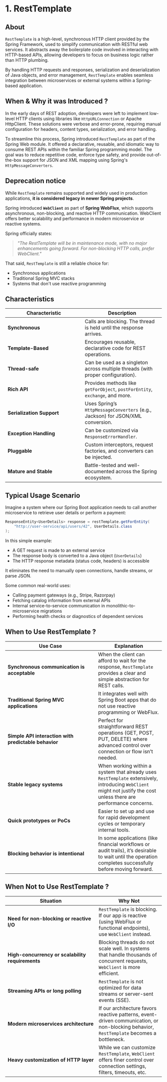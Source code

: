 # 1. RestTemplate

## About

`RestTemplate` is a high-level, synchronous HTTP client provided by the Spring Framework, used to simplify communication with RESTful web services. It abstracts away the boilerplate code involved in interacting with HTTP-based APIs, allowing developers to focus on business logic rather than HTTP plumbing.

By handling HTTP requests and responses, serialization and deserialization of Java objects, and error management, `RestTemplate` enables seamless integration between microservices or external systems within a Spring-based application.

## When & Why it was Introduced ?

In the early days of REST adoption, developers were left to implement low-level HTTP clients using libraries like `HttpURLConnection` or Apache HttpClient. These solutions were verbose and error-prone, requiring manual configuration for headers, content types, serialization, and error handling.

To streamline this process, Spring introduced `RestTemplate` as part of the Spring Web module. It offered a declarative, reusable, and idiomatic way to consume REST APIs within the familiar Spring programming model. The goal was to reduce repetitive code, enforce type safety, and provide out-of-the-box support for JSON and XML mapping using Spring's `HttpMessageConverters`.

## Deprecation notice

While `RestTemplate` remains supported and widely used in production applications, **it is considered legacy in newer Spring projects**.

Spring introduced **`WebClient`** as part of **Spring WebFlux**, which supports asynchronous, non-blocking, and reactive HTTP communication. WebClient offers better scalability and performance in modern microservice or reactive systems.

Spring officially states:

> _"The RestTemplate will be in maintenance mode, with no major enhancements going forward. For non-blocking HTTP calls, prefer WebClient."_

That said, `RestTemplate` is still a reliable choice for:

* Synchronous applications
* Traditional Spring MVC stacks
* Systems that don't use reactive programming

## Characteristics

<table data-full-width="true"><thead><tr><th width="232.290771484375">Characteristic</th><th>Description</th></tr></thead><tbody><tr><td><strong>Synchronous</strong></td><td>Calls are blocking. The thread is held until the response arrives.</td></tr><tr><td><strong>Template-Based</strong></td><td>Encourages reusable, declarative code for REST operations.</td></tr><tr><td><strong>Thread-safe</strong></td><td>Can be used as a singleton across multiple threads (with proper configuration).</td></tr><tr><td><strong>Rich API</strong></td><td>Provides methods like <code>getForObject</code>, <code>postForEntity</code>, <code>exchange</code>, and more.</td></tr><tr><td><strong>Serialization Support</strong></td><td>Uses Spring’s <code>HttpMessageConverters</code> (e.g., Jackson) for JSON/XML conversion.</td></tr><tr><td><strong>Exception Handling</strong></td><td>Can be customized via <code>ResponseErrorHandler</code>.</td></tr><tr><td><strong>Pluggable</strong></td><td>Custom interceptors, request factories, and converters can be injected.</td></tr><tr><td><strong>Mature and Stable</strong></td><td>Battle-tested and well-documented across the Spring ecosystem.</td></tr></tbody></table>

## **Typical Usage Scenario**

Imagine a system where our Spring Boot application needs to call another microservice to retrieve user details or perform a payment:

```java
ResponseEntity<UserDetails> response = restTemplate.getForEntity(
    "http://user-service/api/users/42", UserDetails.class
);
```

In this simple example:

* A GET request is made to an external service
* The response body is converted to a Java object (`UserDetails`)
* The HTTP response metadata (status code, headers) is accessible

It eliminates the need to manually open connections, handle streams, or parse JSON.

Some common real-world uses:

* Calling payment gateways (e.g., Stripe, Razorpay)
* Fetching catalog information from external APIs
* Internal service-to-service communication in monolithic-to-microservice migrations
* Performing health checks or diagnostics of dependent services

## **When to Use RestTemplate ?**

<table data-full-width="true"><thead><tr><th width="275.31158447265625">Use Case</th><th>Explanation</th></tr></thead><tbody><tr><td><strong>Synchronous communication is acceptable</strong></td><td>When the client can afford to wait for the response, <code>RestTemplate</code> provides a clear and simple abstraction for REST calls.</td></tr><tr><td><strong>Traditional Spring MVC applications</strong></td><td>It integrates well with Spring Boot apps that do not use reactive programming or WebFlux.</td></tr><tr><td><strong>Simple API interaction with predictable behavior</strong></td><td>Perfect for straightforward REST operations (GET, POST, PUT, DELETE) where advanced control over connection or flow isn’t needed.</td></tr><tr><td><strong>Stable legacy systems</strong></td><td>When working within a system that already uses <code>RestTemplate</code> extensively, introducing <code>WebClient</code> might not justify the cost unless there are performance concerns.</td></tr><tr><td><strong>Quick prototypes or PoCs</strong></td><td>Easier to set up and use for rapid development cycles or temporary internal tools.</td></tr><tr><td><strong>Blocking behavior is intentional</strong></td><td>In some applications (like financial workflows or audit trails), it’s desirable to wait until the operation completes successfully before moving forward.</td></tr></tbody></table>

## **When Not to Use RestTemplate ?**

<table data-full-width="true"><thead><tr><th width="277.00872802734375">Situation</th><th>Why Not</th></tr></thead><tbody><tr><td><strong>Need for non-blocking or reactive I/O</strong></td><td><code>RestTemplate</code> is blocking. If our app is reactive (using WebFlux or functional endpoints), use <code>WebClient</code> instead.</td></tr><tr><td><strong>High-concurrency or scalability requirements</strong></td><td>Blocking threads do not scale well. In systems that handle thousands of concurrent requests, <code>WebClient</code> is more efficient.</td></tr><tr><td><strong>Streaming APIs or long polling</strong></td><td><code>RestTemplate</code> is not optimized for data streams or server-sent events (SSE).</td></tr><tr><td><strong>Modern microservices architecture</strong></td><td>If our architecture favors reactive patterns, event-driven communication, or non-blocking behavior, <code>RestTemplate</code> becomes a bottleneck.</td></tr><tr><td><strong>Heavy customization of HTTP layer</strong></td><td>While we can customize <code>RestTemplate</code>, <code>WebClient</code> offers finer control over connection settings, filters, timeouts, etc.</td></tr></tbody></table>
